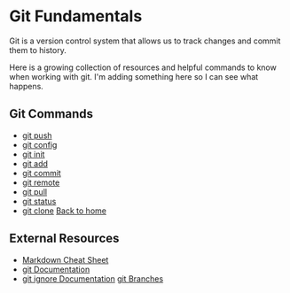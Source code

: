 # Git Fundamentals

Git is a version control system that allows us to track changes and commit them to history.

Here is a growing collection of resources and helpful commands to know when working with git. I'm adding something here so I can see what happens.

## Git Commands
- [git push](./commands/Push.md)
- [git config](./commands/Config.md)
- [git init](./commands/Init.md)
- [git add](./commands/Add.md)
- [git commit](./commands/Commit.md)
- [git remote](./commands/Remote.md)
- [git pull](./commands/Pull.md)
- [git status](./commands/Status.md)
- [git clone](./commands/Clone.md)
[Back to home](../README.md)
## External Resources
- [Markdown Cheat Sheet](https://www.markdownguide.org/cheat-sheet/)
- [git Documentation](https://git-scm.com/docs)
- [git ignore Documentation](https://git-scm.com/gitignore)
[git Branches](https://git-scm.com/book/en/v2/Git-Branching-Branches-in-a-Nutshell)